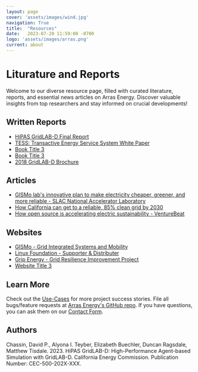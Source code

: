 ```yaml
---
layout: page
cover: 'assets/images/wind.jpg'
navigation: True
title:  "Resources"
date:   2023-07-20 11:59:00 -0700
logo: 'assets/images/arras.png'
current: about
---
```


# Liturature and Reports

Welcome to our diverse resource page, filled with curated literature, reports, and essential news articles on Arras Energy. Discover valuable insights from top researchers and stay informed on crucial developments!

## Written Reports

- [HiPAS GridLAB-D Final Report](https://docs.google.com/document/d/1-5gXOLEBrHTsQXwa979527SMydM5_M6X/edit)
- [TESS: Transactive Energy Service System White Paper](https://s3.us-east-2.amazonaws.com/tess.slacgismo.org/Chassin+et+al%2C+TESS+White+Paper+(2019).pdf)
- [Book Title 3](https://example.com/book3)
- [Book Title 3](https://example.com/book3)
- [2018 GridLAB-D Brochure](https://www.gridlabd.org/brochures/20180212_gridlabd_brochure.pdf)

## Articles

- [GISMo lab's innovative plan to make electricity cheaper, greener, and more reliable - SLAC National Accelerator Laboratory](https://www6.slac.stanford.edu/news/2022-02-28-gismo-labs-innovative-plan-make-electricity-cheaper-greener-and-more-reliable)
- [How California can get to a reliable, 85% clean grid by 2030](https://www.canarymedia.com/articles/clean-energy/how-california-can-get-to-a-reliable-85-clean-grid-by-2030)
- [How open source is accelerating electric sustainability - VentureBeat](https://venturebeat.com/programming-development/how-open-source-is-accelerating-electric-sustainability/)

## Websites

- [GISMo - Grid Integrated Systems and Mobility](https://gismo.slac.stanford.edu/)
- [Linux Foundation - Supporter & Distributer](https://www.linuxfoundation.org/)
- [Grip Energy - Grid Resilience Improvement Project](https://www.grip.energy/)
- [Website Title 3](https://example.com/website3)

## Learn More
Check out the [Use-Cases][Use-Cases] for more project success stories. File all bugs/feature requests at [Arras Energy's GitHub repo][Arras Energy's GitHub repo]. If you have questions, you can ask them on our [Contact Form][Contact Form].

## Authors
Chassin, David P., Alyona I. Teyber, Elizabeth Buechler, Duncan Ragsdale, Matthew Tisdale. 2023. HiPAS GridLAB-D: High-Performance Agent-based Simulation with GridLAB-D.
California Energy Commission. Publication Number: CEC-500-202X-XXX.

[Use-Cases]: https://google.com
[Arras Energy's GitHub repo]: https://github.com/arras-energy
[Contact Form]: https://talk.jekyllrb.com/
